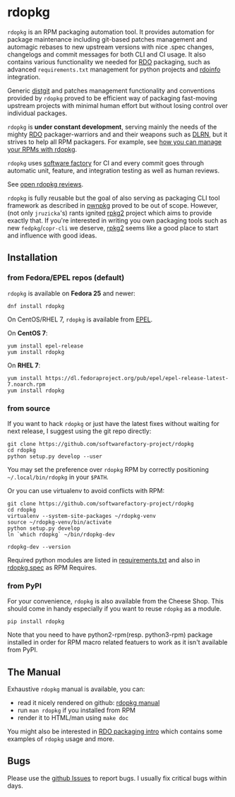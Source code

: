 # rdopkg

`rdopkg` is an RPM packaging automation tool. It provides automation for
package maintenance including git-based patches management and automagic
rebases to new upstream versions with nice .spec changes, changelogs and
commit messages for both CLI and CI usage.
It also contains various functionality we needed for
[RDO](https://www.rdoproject.org/) packaging, such as advanced
`requirements.txt` management for python projects and
[rdoinfo](https://github.com/redhat-openstack/rdoinfo) integration.

Generic
[distgit](https://www.rdoproject.org/documentation/intro-packaging/#distgit---where-the-spec-file-lives)
and patches management functionality and conventions provided by `rdopkg`
proved to be efficient way of packaging fast-moving upstream projects with
minimal human effort but without losing control over individual packages.

`rdopkg` is **under constant development**, serving mainly the needs of the
mighty [RDO](https://www.rdoproject.org/) packager-warriors and and their
weapons such as [DLRN](https://github.com/softwarefactory-project/DLRN),
but it strives to help all RPM packagers. For example, see
[how you can manage your RPMs with
rdopkg](https://www.rdoproject.org//blog/2017/03/let-rdopkg-manage-your-RPM-package/).

`rdopkg` uses [software factory](https://softwarefactory-project.io/)
for CI and every commit goes through automatic unit, feature, and integration
testing as well as human reviews.

See [open rdopkg reviews](https://softwarefactory-project.io/r/#/q/status:open+project:rdopkg).

`rdopkg` is fully reusable but the goal of also serving as
packaging CLI tool framework as described in
[pwnpkg](https://github.com/yac/pwnpkg) proved to be out of scope. However,
(not only `jruzicka`'s) rants ignited [rpkg2][] project
which aims to provide exactly that. If you're interested in writing you own
packaging tools such as new `fedpkg`/`copr-cli` we deserve, [rpkg2][] seems
like a good place to start and influence with good ideas.

[rpkg2]: https://pagure.io/rpkg2


## Installation


### from Fedora/EPEL repos (default)

`rdopkg` is available on **Fedora 25** and newer:

    dnf install rdopkg

On CentOS/RHEL 7, `rdopkg` is available from
[EPEL](https://fedoraproject.org/wiki/EPEL).

On **CentOS 7**:

    yum install epel-release
    yum install rdopkg

On **RHEL 7**:

    yum install https://dl.fedoraproject.org/pub/epel/epel-release-latest-7.noarch.rpm
    yum install rdopkg


### from source

If you want to hack `rdopkg` or just have the latest fixes without waiting for
next release, I suggest using the git repo directly:

    git clone https://github.com/softwarefactory-project/rdopkg
    cd rdopkg
    python setup.py develop --user

You may set the preference over `rdopkg` RPM by correctly positioning
`~/.local/bin/rdopkg` in your `$PATH`.

Or you can use virtualenv to avoid conflicts with RPM:

    git clone https://github.com/softwarefactory-project/rdopkg
    cd rdopkg
    virtualenv --system-site-packages ~/rdopkg-venv
    source ~/rdopkg-venv/bin/activate
    python setup.py develop
    ln `which rdopkg` ~/bin/rdopkg-dev

    rdopkg-dev --version

Required python modules are listed in
[requirements.txt](requirements.txt) and also in
[rdopkg.spec](https://src.fedoraproject.org/rpms/rdopkg/blob/master/f/rdopkg.spec) as
RPM Requires.


### from PyPI

For your convenience, `rdopkg` is also available from the Cheese
Shop. This should come in handy especially if you want to reuse `rdopkg` as
a module.

    pip install rdopkg

Note that you need to have python2-rpm(resp. python3-rpm) package installed in
order for RPM macro related featuers to work as it isn't available from
PyPI.


## The Manual

Exhaustive `rdopkg` manual is available, you can:

 * read it nicely rendered on github: [rdopkg manual](https://github.com/softwarefactory-project/rdopkg/blob/master/doc/rdopkg.1.adoc)
 * run `man rdopkg` if you installed from RPM
 * render it to HTML/man using `make doc`

You might also be interested in
[RDO packaging intro](https://www.rdoproject.org/documentation/intro-packaging/)
which contains some examples of `rdopkg` usage and more.


## Bugs

Please use the
[github Issues](https://github.com/softwarefactory-project/rdopkg/issues)
to report bugs. I usually fix critical bugs within days.
